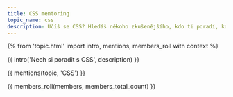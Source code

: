 ```yaml
---
title: CSS mentoring
topic_name: css
description: Učíš se CSS? Hledáš někoho zkušenějšího, kdo ti poradí, když se zasekneš? Kdo ti ukáže správné postupy a nasměruje tě na kvalitní návody nebo kurzy?
---
```

{% from 'topic.html' import intro, mentions, members_roll with context %}

{{ intro('Nech si poradit s CSS', description) }}

{{ mentions(topic, 'CSS') }}

{{ members_roll(members, members_total_count) }}
